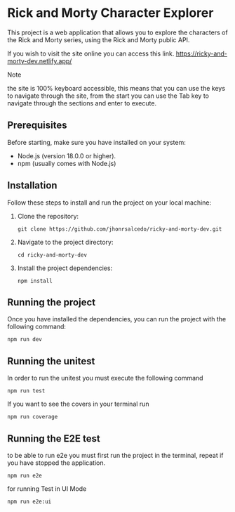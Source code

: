 # Rick and Morty Character Explorer

This project is a web application that allows you to explore the characters of the Rick and Morty series, using the Rick and Morty public API.

If you wish to visit the site online you can access this link.
https://ricky-and-morty-dev.netlify.app/

> [!NOTE]
> the site is 100% keyboard accessible, this means that you can use the keys to navigate through the site, from the start you can use the Tab key to navigate through the sections and enter to execute.

## Prerequisites

Before starting, make sure you have installed on your system:

- Node.js (version 18.0.0 or higher).
- npm (usually comes with Node.js)

## Installation

Follow these steps to install and run the project on your local machine:

1. Clone the repository:

   ```
   git clone https://github.com/jhonrsalcedo/ricky-and-morty-dev.git
   ```

2. Navigate to the project directory:

   ```
   cd ricky-and-morty-dev
   ```

3. Install the project dependencies:
   ```
   npm install
   ```

## Running the project

Once you have installed the dependencies, you can run the project with the following command:

```
npm run dev
```

## Running the unitest

In order to run the unitest you must execute the following command

```
npm run test
```

If you want to see the covers in your terminal run

```
npm run coverage
```

## Running the E2E test

to be able to run e2e you must first run the project in the terminal, repeat if you have stopped the application.

```
npm run e2e
```

for running Test in UI Mode

```
npm run e2e:ui
```
